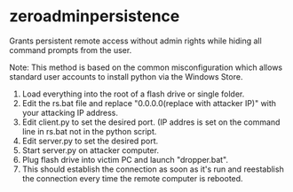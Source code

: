# zeroadminpersistence
Grants persistent remote access without admin rights while hiding all command prompts from the user.

Note: This method is based on the common misconfiguration which allows standard user accounts to install python via the Windows Store.

1. Load everything into the root of a flash drive or single folder.
2. Edit the rs.bat file and replace "0.0.0.0(replace with attacker IP)" with your attacking IP address.
3. Edit client.py to set the desired port. (IP addres is set on the command line in rs.bat not in the python script.
4. Edit server.py to set the desired port.
5. Start server.py on attacker computer.
6. Plug flash drive into victim PC and launch "dropper.bat".
7. This should establish the connection as soon as it's run and reestablish the connection every time the remote computer is rebooted.
